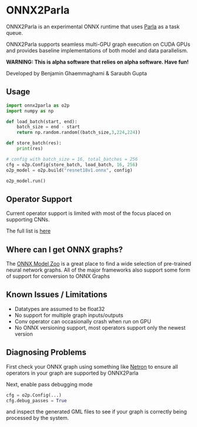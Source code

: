 # ONNX2Parla

ONNX2Parla is an experimental ONNX runtime that uses
[Parla](https://github.com/ut-parla/Parla.py) as a task queue.

ONNX2Parla supports seamless multi-GPU graph execution on CUDA GPUs and provides
baseline implementations of both model and data parallelism.

__WARNING: This is alpha software that relies on alpha software. Have fun!__

Developed by Benjamin Ghaemmaghami & Saraubh Gupta

## Usage

```python
import onnx2parla as o2p
import numpy as np

def load_batch(start, end):
    batch_size = end - start
    return np.random.random((batch_size,3,224,224))

def store_batch(res):
    print(res)

# config with batch_size = 16, total_batches = 256
cfg = o2p.Config(store_batch, load_batch, 16, 256)
o2p_model = o2p.build("resnet18v1.onnx", config)

o2p_model.run()

```

## Operator Support

Current operator support is limited with most of the focus placed on
supporting CNNs.

The full list is [here](https://docs.google.com/spreadsheets/d/1veBajIq8DIdUIYmdqAsWaS6feH-y4oqRgem2Eglg4G8/edit?usp=sharing)


## Where can I get ONNX graphs?

The [ONNX Model Zoo](https://github.com/onnx/models) is a great place to find a
wide selection of pre-trained neural network graphs. All of the major
frameworks also support some form of support for conversion to ONNX Graphs

## Known Issues / Limitations

* Datatypes are assumed to be float32
* No support for multiple graph inputs/outputs
* Conv operator can occasionally crash when run on GPU
* No ONNX versioning support, most operators support only the newest version


## Diagnosing Problems

First check your ONNX graph using something like 
[Netron](https://github.com/lutzroeder/netron) to ensure all operators in your
graph are supported by ONNX2Parla

Next, enable pass debugging mode

```python
cfg = o2p.Config(...)
cfg.debug_passes = True
```

and inspect the generated GML files to see if your graph is correctly being
processed by the system.
